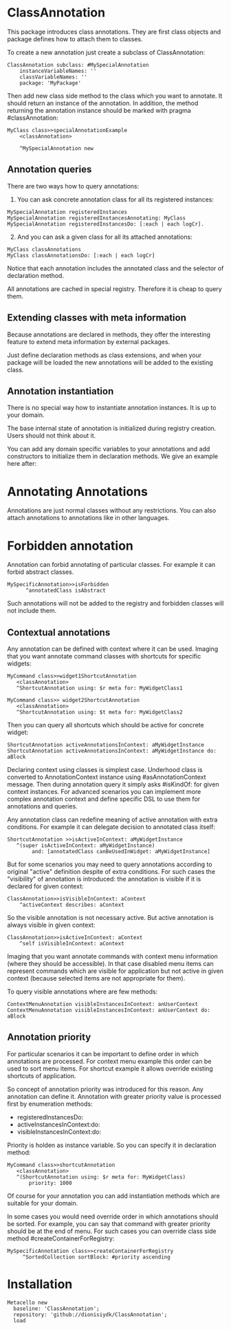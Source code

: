 # ClassAnnotation
This package introduces class annotations. They are first class objects and package defines how to attach them to classes.

To create a new annotation just create a subclass of ClassAnnotation:

```Smalltalk
ClassAnnotation subclass: #MySpecialAnnotation
	instanceVariableNames: ''
	classVariableNames: ''
	package: 'MyPackage'
```
Then add new class side method to the class which you want to annotate. It should return an instance of the annotation. In addition, the method returning the annotation instance should be marked with pragma #classAnnotation:

```Smalltalk
MyClass class>>specialAnnotationExample
	<classAnnotation>
	
	^MySpecialAnnotation new
```

## Annotation queries
There are two ways how to query annotations:

1) You can ask concrete annotation class for all its registered instances:

```Smalltalk
MySpecialAnnotation registeredInstances
MySpecialAnnotation registeredInstancesAnnotating: MyClass
MySpecialAnnotation registeredInstancesDo: [:each | each logCr].
```

2) And you can ask a given class for all its attached annotations:

```Smalltalk
MyClass classAnnotations
MyClass classAnnotationsDo: [:each | each logCr]
```

Notice that each annotation includes the annotated class and the selector of declaration method. 

All annotations are cached in special registry. Therefore it is cheap to query them.

## Extending classes with meta information
Because annotations are declared in methods, they offer the interesting feature to extend meta information by external packages.

Just define declaration methods as class extensions, and when your package will be loaded the new annotations will be added to the existing class.

## Annotation instantiation
There is no special way how to instantiate annotation instances. It is up to your domain.

The base internal state of annotation is initialized during registry creation.  Users should not think about it. 

You can add any domain specific variables to your annotations and add constructors to initialize them in declaration methods. We give an example here after:



# Annotating Annotations
Annotations are just normal classes without any restrictions. You can also attach annotations to annotations like in other languages.

# Forbidden annotation
Annotation can forbid annotating of particular classes. For example it can forbid abstract classes.
```Smalltalk
MySpecificAnnotation>>isForbidden
      ^annotatedClass isAbstract
```
Such annotations will not be added to the registry and forbidden classes will not include them.

## Contextual annotations
Any annotation can be defined with context where it can be used. 
Imaging that you want annotate command classes with shortcuts for specific widgets:
```Smalltalk
MyCommand class>>widget1ShortcutAnnotation
   <classAnnotation>
   ^ShortcutAnnotation using: $r meta for: MyWidgetClass1

MyCommand class>> widget2ShortcutAnnotation
   <classAnnotation>
   ^ShortcutAnnotation using: $t meta for: MyWidgetClass2
```
Then you can query all shortcuts which should be active for concrete widget: 
```Smalltalk
ShortcutAnnotation activeAnnotationsInContext: aMyWidgetInstance
ShortcutAnnotation activeAnnotationsInContext: aMyWidgetInstance do: aBlock
```
Declaring context using classes is simplest case. Underhood class is converted to AnnotationContext instance using #asAnnotationContext message. Then during annotation query it simply asks #isKindOf: for given context instances.
For advanced scenarios you can implement more complex annotation context and define specific DSL to use them for annotations and queries.
 
Any annotation class can redefine meaning of active annotation with extra conditions. For example it can delegate decision to annotated class itself:
```Smalltalk
ShortcutAnnotation >>isActiveInContext: aMyWidgetInstance
   ^(super isActiveInContext: aMyWidgetInstance)
        and: [annotatedClass canBeUsedInWidget: aMyWidgetInstance]
```

But for some scenarios you may need to query annotations according to original "active" definition despite of extra conditions. For such cases the "visibility" of annotation is introduced: the annotation is visible if it is declared for given context:
```Smalltalk
ClassAnnotation>>isVisibleInContext: aContext
	^activeContext describes: aContext
```
So the visible annotation is not necessary active. But active annotation is always visible in given context:
```Smalltalk
ClassAnnotation>>isActiveInContext: aContext
	^self isVisibleInContext: aContext
```
Imaging that you want annotate commands with context menu information (where they should be accessible). In that case disabled menu items can represent commands which are visible for application but not active in given context (because selected items are not appropriate for them).
  
To query visible annotations where are few methods:
```Smalltalk
ContextMenuAnnotation visibleInstancesInContext: anUserContext
ContextMenuAnnotation visibleInstancesInContext: anUserContext do: aBlock
```

## Annotation priority
For particular scenarios it can be important to define order in which annotations are processed.
For context menu example this order can be used to sort menu items. 
For shortcut example it allows override existing shortcuts of application. 

So concept of annotation priority was introduced for this reason. Any annotation can define it. Annotation with greater priority value is processed first by enumeration methods:
- registeredInstancesDo:
- activeInstancesInContext:do:
- visibleInstancesInContext:do:

Priority is holden as instance variable. So you can specify it in declaration method:
```Smalltalk
MyCommand class>>shortcutAnnotation
   <classAnnotation>
   ^(ShortcutAnnotation using: $r meta for: MyWidgetClass) 
       priority: 1000
```
Of course for your annotation you can add instantiation methods which are suitable for your domain.

In some cases you would need override order in which annotations should be sorted. For example, you can say that command with greater priority should be at the end of menu.
For such cases you can override class side method #createContainerForRegistry:
```Smalltalk
MySpecificAnnotation class>>createContainerForRegistry
     ^SortedCollection sortBlock: #priority ascending
``` 

# Installation
```Smalltalk
Metacello new
  baseline: 'ClassAnnotation';
  repository: 'github://dionisiydk/ClassAnnotation';
  load
```
